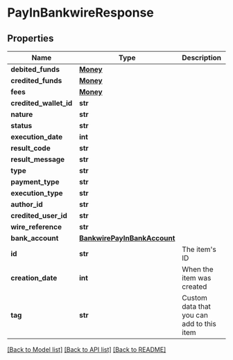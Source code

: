 # PayInBankwireResponse

## Properties
Name | Type | Description | Notes
------------ | ------------- | ------------- | -------------
**debited_funds** | [**Money**](Money.md) |  | [optional] 
**credited_funds** | [**Money**](Money.md) |  | [optional] 
**fees** | [**Money**](Money.md) |  | [optional] 
**credited_wallet_id** | **str** |  | [optional] 
**nature** | **str** |  | [optional] 
**status** | **str** |  | [optional] 
**execution_date** | **int** |  | [optional] 
**result_code** | **str** |  | [optional] 
**result_message** | **str** |  | [optional] 
**type** | **str** |  | [optional] 
**payment_type** | **str** |  | [optional] 
**execution_type** | **str** |  | [optional] 
**author_id** | **str** |  | [optional] 
**credited_user_id** | **str** |  | [optional] 
**wire_reference** | **str** |  | [optional] 
**bank_account** | [**BankwirePayInBankAccount**](BankwirePayInBankAccount.md) |  | [optional] 
**id** | **str** | The item&#39;s ID | [optional] 
**creation_date** | **int** | When the item was created | [optional] 
**tag** | **str** | Custom data that you can add to this item | [optional] 

[[Back to Model list]](../README.md#documentation-for-models) [[Back to API list]](../README.md#documentation-for-api-endpoints) [[Back to README]](../README.md)


